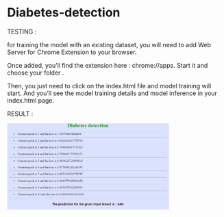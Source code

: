 # Diabetes-detection

TESTING :

for training the model with an existing dataset, you will need to add Web Server for Chrome Extension to your browser. 

Once added, you’ll find the extension here : chrome://apps.
Start it and choose your folder .

Then, you just need to click on the index.html file and model training will start. 
And you’ll see the model training details and model inference in your index.html page.

RESULT : 

<img src="images/screenshot.PNG" height="85%" width="75%">
